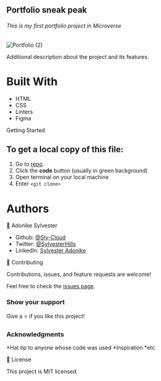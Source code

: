 <h2>Portfolio sneak peak</h2> 

<h6>This is my first portfolio project in Microverse</h6>

![Portfolio (2)](https://user-images.githubusercontent.com/69966775/120782479-f3371c80-c521-11eb-8db1-19d3d236bc32.png)

Additional description about the project and its features.

<h1>Built With</h1>

* HTML
* CSS
* Linters
* Figma

Getting Started
<h2> To get a local copy of this file:</h2>

1. Go to [repo](https://github.com/Sly-Cloud/portfolio-project).
2. Click the **code** button (usually in green background)
3. Open terminal on your local machine
4. Enter `<git clone>`

<h1>Authors</h1>

👤 Adonike Sylvester

* Github: [@Sly-Cloud](https://github.com/Sly-Cloud)
* Twitter: [@SylvesterHills](https://twitter.com/SylvesterHills)
* LinkedIn: [Sylvester Adonike](https://www.linkedin.com/in/sylvester-adonike/)

🤝 Contributing

Contributions, issues, and feature requests are welcome!

Feel free to check the [issues page](https://github.com/Sly-Cloud/portfolio-project/issues).

<h3>Show your support</h3>

Give a ⭐️ if you like this project!

<h3>Acknowledgments</h3>

*Hat tip to anyone whose code was used
*Inspiration
*etc

📝 License

This project is MIT licensed.
